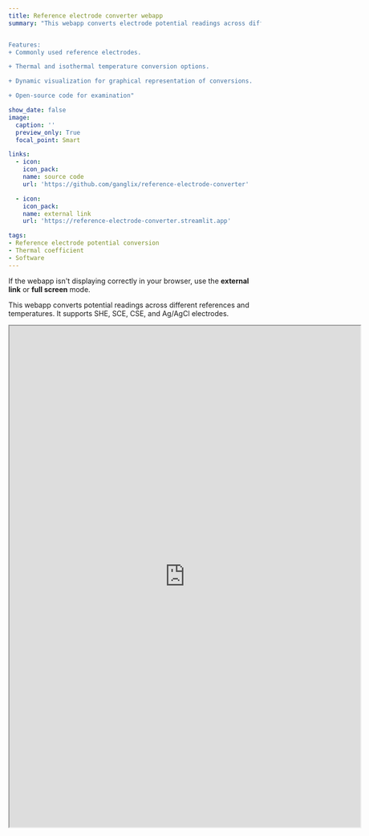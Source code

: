 ```yaml
---
title: Reference electrode converter webapp
summary: "This webapp converts electrode potential readings across different references and temperatures. It supports SHE, SCE, CSE, and Ag/AgCl electrodes, enabling users to input values, choose references, and set temperatures for precise conversions. It accounts for thermal effects and includes a visualization tool for easy result interpretation.


Features:
+ Commonly used reference electrodes.

+ Thermal and isothermal temperature conversion options.

+ Dynamic visualization for graphical representation of conversions.

+ Open-source code for examination"

show_date: false
image:
  caption: ''
  preview_only: True
  focal_point: Smart

links:
  - icon: 
    icon_pack:
    name: source code
    url: 'https://github.com/ganglix/reference-electrode-converter'

  - icon: 
    icon_pack:
    name: external link
    url: 'https://reference-electrode-converter.streamlit.app'

tags:
- Reference electrode potential conversion
- Thermal coefficient
- Software
---
```

If the webapp isn't displaying correctly in your browser, use the **external link** or **full screen** mode.

This webapp converts potential readings across different references and temperatures. It supports SHE, SCE, CSE, and Ag/AgCl electrodes.

<iframe
  src="https://reference-electrode-converter.streamlit.app/?embed=true"
  height="1000"
  width="700"
  style={{ width: "100%", border: "none", scrolling: "auto"}}
></iframe>

